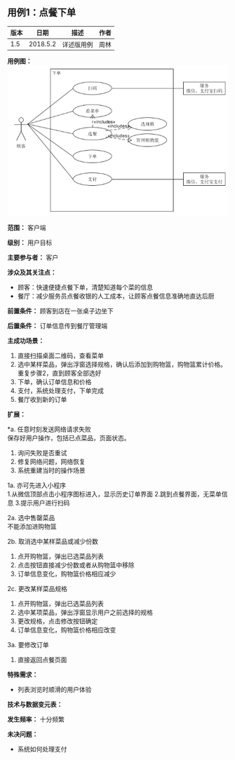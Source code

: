 ## 用例1：点餐下单
| 版本 | 日期 | 描述 | 作者|
| -- | -- | -- | -- |
| 1.5 | 2018.5.2 | 详述版用例 | 周林 |

**用例图：**  
![下单用例图](img_use_case/make_order.png)

**范围：** 客户端

**级别：** 用户目标

**主要参与者：** 客户

**涉众及其关注点：**
-  顾客：快速便捷点餐下单，清楚知道每个菜的信息
- 餐厅：减少服务员点餐收银的人工成本，让顾客点餐信息准确地直达后厨

**前置条件：** 顾客到店在一张桌子边坐下

**后置条件：** 订单信息传到餐厅管理端

**主成功场景：**
1. 直接扫描桌面二维码，查看菜单
2. 选中某样菜品，弹出浮窗选择规格，确认后添加到购物篮，购物篮累计价格。
重复步骤2，直到顾客全部选好
3. 下单，确认订单信息和价格
4. 支付，系统处理支付，下单完成
5. 餐厅收到新的订单

**扩展：**

*a. 任意时刻发送网络请求失败  
保存好用户操作，包括已点菜品，页面状态。
  1. 询问失败是否重试
  2. 修复网络问题，网络恢复
  3. 系统重建当时的操作场景

1a. 亦可先进入小程序  
  1.从微信顶部点击小程序图标进入，显示历史订单界面
  2.跳到点餐界面，无菜单信息
  3.提示用户进行扫码

2a. 选中售罄菜品  
不能添加进购物篮

2b. 取消选中某样菜品或减少份数
  1. 点开购物篮，弹出已选菜品列表
  2. 点击按钮直接减少份数或者从购物篮中移除
  3. 订单信息变化，购物篮价格相应减少

2c. 更改某样菜品规格
  1. 点开购物篮，弹出已选菜品列表
  2. 选中某项菜品，弹出浮窗显示用户之前选择的规格
  3. 更改规格，点击修改按钮确定
  4. 订单信息变化，购物篮价格相应改变

3a. 要修改订单
  1. 直接返回点餐页面


**特殊需求：**
- 列表浏览时顺滑的用户体验

**技术与数据变元表：**

**发生频率：** 十分频繁

**未决问题：**
- 系统如何处理支付
